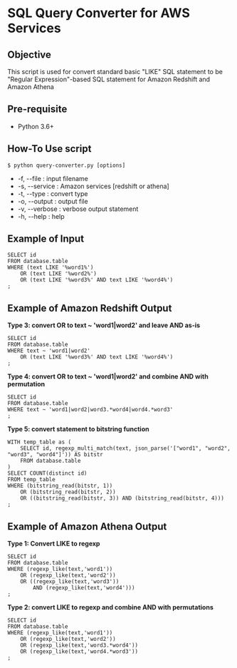 # SQL Query Converter for AWS Services

## Objective
This script is used for convert standard basic "LIKE" SQL statement to be "Regular Expression"-based SQL statement for Amazon Redshift and Amazon Athena

## Pre-requisite
* Python 3.6+

## How-To Use script
`$ python query-converter.py [options]`
* -f, --file : input filename
* -s, --service : Amazon services [redshift or athena]
* -t, --type : convert type
* -o, --output : output file
* -v, --verbose : verbose output statement
* -h, --help : help

## Example of Input
```
SELECT id
FROM database.table
WHERE (text LIKE '%word1%')
    OR (text LIKE '%word2%')
    OR (text LIKE '%word3%' AND text LIKE '%word4%')
;
```
## Example of Amazon Redshift Output
**Type 3: convert OR to text ~ 'word1|word2' and leave AND as-is**
```
SELECT id
FROM database.table
WHERE text ~ 'word1|word2'
    OR (text LIKE '%word3%' AND text LIKE '%word4%')
;
```
**Type 4: convert OR to text ~ 'word1|word2' and combine AND with permutation**
```
SELECT id
FROM database.table
WHERE text ~ 'word1|word2|word3.*word4|word4.*word3'
;
```
**Type 5: convert statement to bitstring function**
```
WITH temp_table as (
    SELECT id, regexp_multi_match(text, json_parse('["word1", "word2", "word3", "word4"]')) AS bitstr 
    FROM database.table
)
SELECT COUNT(distinct id)
FROM temp_table
WHERE (bitstring_read(bitstr, 1))
    OR (bitstring_read(bitstr, 2))
    OR ((bitstring_read(bitstr, 3)) AND (bitstring_read(bitstr, 4)))
;
```
## Example of Amazon Athena Output
**Type 1: Convert LIKE to regexp**
```
SELECT id
FROM database.table
WHERE (regexp_like(text,'word1'))
    OR (regexp_like(text,'word2'))
    OR ((regexp_like(text,'word3'))
        AND (regexp_like(text,'word4')))
;
```
**Type 2: convert LIKE to regexp and combine AND with permutations**
```
SELECT id
FROM database.table
WHERE (regexp_like(text,'word1'))
    OR (regexp_like(text,'word2'))
    OR (regexp_like(text,'word3.*word4'))
    OR (regexp_like(text,'word4.*word3'))
;
```